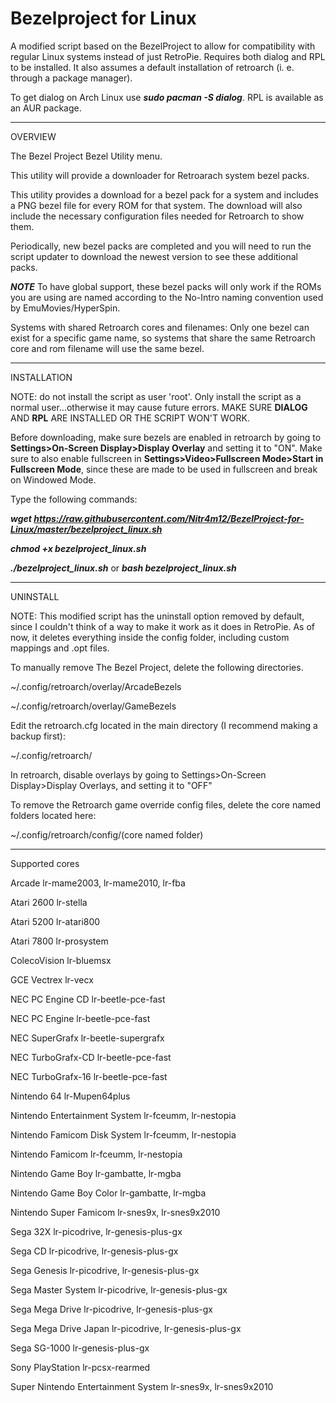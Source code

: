 # Bezelproject for Linux

A modified script based on the BezelProject to allow for compatibility with regular Linux systems instead of just RetroPie. Requires both dialog and RPL to be installed. It also assumes a default installation of retroarch (i. e. through a package manager).

To get dialog on Arch Linux use ***sudo pacman -S dialog***. RPL is available as an AUR package.

-------
OVERVIEW

The Bezel Project Bezel Utility menu.

This utility will provide a downloader for Retroarach system bezel packs.

This utility provides a download for a bezel pack for a system and includes a PNG bezel file for every ROM for that system.  The download will also include the necessary configuration files needed for Retroarch to show them.

Periodically, new bezel packs are completed and you will need to run the script updater to download the newest version to see these additional packs.

***NOTE***
To have global support, these bezel packs will only work if the ROMs you are using are named according to the No-Intro naming convention used by EmuMovies/HyperSpin.

Systems with shared Retroarch cores and filenames: 
Only one bezel can exist for a specific game name, so systems that share the same Retroarch core and rom filename will use the same bezel.

-------
INSTALLATION

NOTE: do not install the script as user 'root'.  Only install the script as a normal user...otherwise it may cause future errors. MAKE SURE **DIALOG** AND **RPL** ARE INSTALLED OR THE SCRIPT WON'T WORK.

Before downloading, make sure bezels are enabled in retroarch by going to **Settings>On-Screen Display>Display Overlay** and setting it to "ON". Make sure to also enable fullscreen in **Settings>Video>Fullscreen Mode>Start in Fullscreen Mode**, since these are made to be used in fullscreen and break on Windowed Mode.

Type the following commands:

***wget https://raw.githubusercontent.com/Nitr4m12/BezelProject-for-Linux/master/bezelproject_linux.sh***

***chmod +x bezelproject_linux.sh***

***./bezelproject_linux.sh*** or ***bash bezelproject_linux.sh***

-------
UNINSTALL

NOTE: This modified script has the uninstall option removed by default, since I couldn't think of a way to make it work as it does in RetroPie. As of now, it deletes everything inside the config folder, including custom mappings and .opt files.

To manually remove The Bezel Project, delete the following directories.

~/.config/retroarch/overlay/ArcadeBezels

~/.config/retroarch/overlay/GameBezels

Edit the retroarch.cfg located in the main directory (I recommend making a backup first):

~/.config/retroarch/

In retroarch, disable overlays by going to Settings>On-Screen Display>Display Overlays, and setting it to "OFF"

To remove the Retroarch game override config files, delete the core named folders located here:

~/.config/retroarch/config/(core named folder)

-------
Supported cores

Arcade                                          lr-mame2003, lr-mame2010, lr-fba

Atari 2600                                      lr-stella

Atari 5200                                      lr-atari800

Atari 7800                                      lr-prosystem

ColecoVision                                    lr-bluemsx

GCE Vectrex                                     lr-vecx

NEC PC Engine CD                                lr-beetle-pce-fast

NEC PC Engine                                   lr-beetle-pce-fast

NEC SuperGrafx                                  lr-beetle-supergrafx

NEC TurboGrafx-CD                               lr-beetle-pce-fast

NEC TurboGrafx-16                               lr-beetle-pce-fast

Nintendo 64                                     lr-Mupen64plus

Nintendo Entertainment System                   lr-fceumm, lr-nestopia

Nintendo Famicom Disk System                    lr-fceumm, lr-nestopia

Nintendo Famicom                                lr-fceumm, lr-nestopia

Nintendo Game Boy                               lr-gambatte, lr-mgba

Nintendo Game Boy Color                         lr-gambatte, lr-mgba

Nintendo Super Famicom                          lr-snes9x, lr-snes9x2010

Sega 32X                                        lr-picodrive, lr-genesis-plus-gx

Sega CD                                         lr-picodrive, lr-genesis-plus-gx

Sega Genesis                                    lr-picodrive, lr-genesis-plus-gx

Sega Master System                              lr-picodrive, lr-genesis-plus-gx

Sega Mega Drive                                 lr-picodrive, lr-genesis-plus-gx

Sega Mega Drive Japan                           lr-picodrive, lr-genesis-plus-gx

Sega SG-1000                                    lr-genesis-plus-gx

Sony PlayStation                                lr-pcsx-rearmed

Super Nintendo Entertainment System             lr-snes9x, lr-snes9x2010
